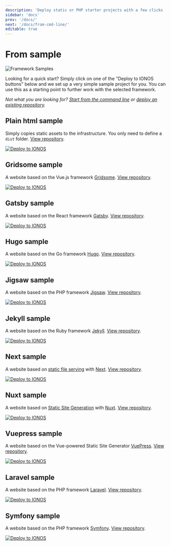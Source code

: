 ```yaml
---
description: 'Deploy static or PHP starter projects with a few clicks '
sidebar: 'docs'
prev: '/docs/'
next: '/docs/from-cmd-line/'
editable: true
---
```


# From sample

![Framework Samples](/02_From_Sample.gif)

Looking for a quick start? Simply click on one of the "Deploy to IONOS buttons" below and we set up a very simple sample project for you. You can use this as a starting point to further work with the selected framework. 

*Not what you are looking for? [Start from the command line](/docs/from-cmd-line/) or [deploy an existing repository](/docs/from-repo/).*

## Plain html sample

Simply copies static assets to the infrastructure. You only need to define a `dist` folder. [View repository](https://github.com/ionos-deploy-now/hello-plain-html).

[![Deploy to IONOS](https://images.ionos.space/deploy-now-icons/deploy-to-ionos-btn.svg)](https://ionos.space/setup?repo=https://github.com/ionos-deploy-now/hello-plain-html)
[<icon-base name="GitHub" view-box="0 0 25 25" color="black"><icon-github/></icon-base>](https://github.com/ionos-deploy-now/hello-plain-html)

<!---
:::details .ionos.yaml
``` yml
distFolder: "./"
```
:::
--->

## Gridsome sample

A website based on the Vue.js framework [Gridsome](https://gridsome.org/). [View repository](https://github.com/ionos-deploy-now/hello-gridsome).

[![Deploy to IONOS](https://images.ionos.space/deploy-now-icons/deploy-to-ionos-btn.svg)](https://ionos.space/setup?repo=https://github.com/ionos-deploy-now/hello-gridsome)
[<icon-base name="GitHub" view-box="0 0 25 25" color="black"><icon-github/></icon-base>](https://github.com/ionos-deploy-now/hello-gridsome)

<!---
:::details .ionos.yaml
``` yml
---
distFolder: dist
setup:
- name: Setup project
  action: actions/setup-node@v1
  properties:
    node-version: v12.22.3
prepare:
  name: Prepare project environment
  command: npm ci
build:
  name: Build project
  command: npm run build
  environment:
    SITE_URL: ${{ steps.project.outputs.site-url }}
    CI: true
```
:::
--->

## Gatsby sample

A website based on the React framework [Gatsby](https://www.gatsbyjs.com/). [View repository](https://github.com/ionos-deploy-now/hello-gatsby).

[![Deploy to IONOS](https://images.ionos.space/deploy-now-icons/deploy-to-ionos-btn.svg)](https://ionos.space/setup?repo=https://github.com/ionos-deploy-now/hello-gatsby)
[<icon-base name="GitHub" view-box="0 0 25 25" color="black"><icon-github/></icon-base>](https://github.com/ionos-deploy-now/hello-gatsby)

<!---
:::details .ionos.yaml
``` yml
---
distFolder: public
setup:
- name: Setup project
  action: actions/setup-node@v1
  properties:
    node-version: v12.22.3
prepare:
  name: Prepare project environment
  command: npm ci
build:
  name: Build project
  command: npm run build
  environment:
    SITE_URL: ${{ steps.project.outputs.site-url }}
    CI: true
```
:::
--->

## Hugo sample

A website based on the Go framework [Hugo](https://gohugo.io/). [View repository](https://github.com/ionos-deploy-now/hello-hugo).

[![Deploy to IONOS](https://images.ionos.space/deploy-now-icons/deploy-to-ionos-btn.svg)](https://ionos.space/setup?repo=https://github.com/ionos-deploy-now/hello-hugo)
[<icon-base name="GitHub" view-box="0 0 25 25" color="black"><icon-github/></icon-base>](https://github.com/ionos-deploy-now/hello-hugo)

<!---
:::details .ionos.yaml
``` yml
---
distFolder: public
setup:
- name: Setup project
  action: peaceiris/actions-hugo@v2
  properties:
    extended: true
    hugo-version: 0.82.0
build:
  name: Build project
  command: hugo --gc --minify -b $SITE_URL
  environment:
    SITE_URL: ${{ steps.project.outputs.site-url }}
```
:::
--->

## Jigsaw sample

A website based on the PHP framework [Jigsaw](https://jigsaw.tighten.co/). [View repository](https://github.com/ionos-deploy-now/hello-jigsaw).

[![Deploy to IONOS](https://images.ionos.space/deploy-now-icons/deploy-to-ionos-btn.svg)](https://ionos.space/setup?repo=https://github.com/ionos-deploy-now/hello-jigsaw)
[<icon-base name="GitHub" view-box="0 0 25 25" color="black"><icon-github/></icon-base>](https://github.com/ionos-deploy-now/hello-jigsaw)

<!---
:::details .ionos.yaml
``` yml
---
distFolder: build_production
setup:
- name: Setup composer
  action: php-actions/composer@v2
- name: Setup project
  action: actions/setup-node@v1
  properties:
    node-version: v12.22.3
prepare:
  name: Prepare project environment
  command: npm ci
build:
  name: Build project
  command: npm run prod
```
:::
--->

## Jekyll sample

A website based on the Ruby framework [Jekyll](https://jekyllrb.com/). [View repository](https://github.com/ionos-deploy-now/hello-jekyll).

[![Deploy to IONOS](https://images.ionos.space/deploy-now-icons/deploy-to-ionos-btn.svg)](https://ionos.space/setup?repo=https://github.com/ionos-deploy-now/hello-jekyll)
[<icon-base name="GitHub" view-box="0 0 25 25" color="black"><icon-github/></icon-base>](https://github.com/ionos-deploy-now/hello-jekyll)

<!---
:::details .ionos.yaml
``` yml
---
distFolder: _site
setup:
- name: Setup project
  action: ruby/setup-ruby@v1
  properties:
    ruby-version: 2.7
    bundler-cache: true
build:
  name: Build project
  command: bundle exec jekyll build
```
:::
--->

## Next sample

A website based on [static file serving](https://nextjs.org/docs/basic-features/static-file-serving) with [Next](https://nextjs.org/). [View repository](https://github.com/ionos-deploy-now/hello-next).

[![Deploy to IONOS](https://images.ionos.space/deploy-now-icons/deploy-to-ionos-btn.svg)](https://ionos.space/setup?repo=https://github.com/ionos-deploy-now/hello-next)
[<icon-base name="GitHub" view-box="0 0 25 25" color="black"><icon-github/></icon-base>](https://github.com/ionos-deploy-now/hello-next)

<!---
:::details .ionos.yaml
``` yml
---
distFolder: out
setup:
- name: Setup project
  action: actions/setup-node@v1
  properties:
    node-version: v12.22.3
prepare:
  name: Prepare project environment
  command: npm ci
build:
  name: Build project
  command: npm run build
```
:::
--->

## Nuxt sample

A website based on [Static Site Generation](https://nuxtjs.org/docs/2.x/concepts/static-site-generation) with [Nuxt](https://nuxtjs.org). [View repository](https://github.com/ionos-deploy-now/hello-nuxt).

[![Deploy to IONOS](https://images.ionos.space/deploy-now-icons/deploy-to-ionos-btn.svg)](https://ionos.space/setup?repo=https://github.com/ionos-deploy-now/hello-nuxt)
[<icon-base name="GitHub" view-box="0 0 25 25" color="black"><icon-github/></icon-base>](https://github.com/ionos-deploy-now/hello-nuxt)

<!---
:::details .ionos.yaml
``` yml
---
distFolder: dist
setup:
- name: Setup project
  action: actions/setup-node@v1
  properties:
    node-version: v12.22.3
prepare:
  name: Prepare project environment
  command: npm ci
build:
  name: Build project
  command: npm run generate
```
:::
--->

## Vuepress sample

A website based on the Vue-powered Static Site Generator [VuePress](https://vuepress.vuejs.org/). [View repository](https://github.com/ionos-deploy-now/hello-vuepress).

[![Deploy to IONOS](https://images.ionos.space/deploy-now-icons/deploy-to-ionos-btn.svg)](https://ionos.space/setup?repo=https://github.com/ionos-deploy-now/hello-vuepress)
[<icon-base name="GitHub" view-box="0 0 25 25" color="black"><icon-github/></icon-base>](https://github.com/ionos-deploy-now/hello-vuepress)

<!---
:::details .ionos.yaml
``` yml
---
distFolder: src/.vuepress/dist
setup:
- name: Setup project
  action: actions/setup-node@v1
  properties:
    node-version: v12.22.3
prepare:
  name: Prepare project environment
  command: npm ci
build:
  name: Build project
  command: npm run build
```
:::
--->

## Laravel sample

A website based on the PHP framework [Laravel](https://laravel.com). [View repository](https://github.com/ionos-deploy-now/laravel-starter).

[![Deploy to IONOS](https://images.ionos.space/deploy-now-icons/deploy-to-ionos-btn.svg)](https://ionos.space/setup?repo=https://github.com/ionos-deploy-now/laravel-starter)

## Symfony sample
A website based on the PHP framework [Symfony](https://symfony.com/). [View repository](https://github.com/ionos-deploy-now/symfony-starter).

[![Deploy to IONOS](https://images.ionos.space/deploy-now-icons/deploy-to-ionos-btn.svg)](https://ionos.space/setup?repo=https://github.com/ionos-deploy-now/symfony-starter)
